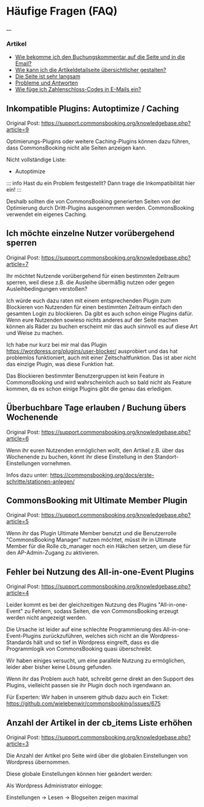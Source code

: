#  Häufige Fragen (FAQ)

__

###  Artikel

  * [ Wie bekomme ich den Buchungskommentar auf die Seite und in die Email? ](/dokumentation/haeufige-fragen-faq/wie-bekomme-ich-den-buchungskommentar-auf-die-webseite-zu-den-buchungsinformationen-etc-sowohl-als-auch-in-die-email)
  * [ Wie kann ich die Artikeldetailseite übersichtlicher gestalten? ](/dokumentation/haeufige-fragen-faq/wie-kann-ich-die-artikeldetailseite-uebersichtlicher-gestalten)
  * [ Die Seite ist sehr langsam ](/dokumentation/haeufige-fragen-faq/die-seite-ist-sehr-langsam)
  * [ Probleme und Antworten ](/dokumentation/haeufige-fragen-faq/probleme-und-antworten)
  * [ Wie füge ich Zahlenschloss-Codes in E-Mails ein? ](/dokumentation/haeufige-fragen-faq/kann-ich-zahlenschloss-codes-in-e-mails-einfuegen)

## Inkompatible Plugins: Autoptimize / Caching

Original Post: https://support.commonsbooking.org/knowledgebase.php?article=9

Optimierungs-Plugins oder weitere Caching-Plugins können dazu führen, dass CommonsBooking nicht alle Seiten anzeigen kann.

Nicht vollständige Liste:
* Autoptimize

::: info Hast du ein Problem festgestellt?
Dann trage die Inkompatibilität hier ein!
:::

Deshalb sollten die von CommonsBooking generierten Seiten von der Optimierung durch Dritt-Plugins ausgenommen werden.
CommonsBooking verwendet ein eigenes Caching.

## Ich möchte einzelne Nutzer vorübergehend sperren

Original Post: https://support.commonsbooking.org/knowledgebase.php?article=7

Ihr möchtet Nutzende vorübergehend für einen bestimmten Zeitraum sperren, weil diese z.B. die Ausleihe übermäßig nutzen oder gegen Ausleihbedingungen verstoßen?

Ich würde euch dazu raten mit einem entsprechenden Plugin zum Blockieren von Nutzenden für einen bestimmten Zeitraum einfach den gesamten Login zu blockieren. Da gibt es auch schon einige Plugins dafür. Wenn eure Nutzenden sowieso nichts anderes auf der Seite machen können als Räder zu buchen erscheint mir das auch sinnvoll es auf diese Art und Weise zu machen.

Ich habe nur kurz bei mir mal das Plugin https://wordpress.org/plugins/user-blocker/ ausprobiert und das hat problemlos funktioniert, auch mit einer Zeitschaltfunktion. Das ist aber nicht das einzige Plugin, was diese Funktion hat.

Das Blockieren bestimmter Benutzergruppen ist kein Feature in CommonsBooking und wird wahrscheinlich auch so bald nicht als Feature kommen, da es schon einige Plugins gibt die genau das erledigen.

## Überbuchbare Tage erlauben / Buchung übers Wochenende

Original Post: https://support.commonsbooking.org/knowledgebase.php?article=6

Wenn ihr euren Nutzenden ermöglichen wollt, den Artikel z.B. über das Wochenende zu buchen, könnt ihr diese Einstellung in den Standort-Einstellungen vornehmen.

Infos dazu unter: https://commonsbooking.org/docs/erste-schritte/stationen-anlegen/

## CommonsBooking mit Ultimate Member Plugin

Original Post: https://support.commonsbooking.org/knowledgebase.php?article=5

Wenn ihr das Plugin Ultimate Member benutzt und die Benutzerrolle "CommonsBooking Manager" nutzen möchtet, müsst ihr in Ultimate Member für die  Rolle cb_manager noch ein Häkchen setzen, um diese für den AP-Admin-Zugang zu aktivieren.

## Fehler bei Nutzung des All-in-one-Event Plugins

Original Post: https://support.commonsbooking.org/knowledgebase.php?article=4

Leider kommt es bei der gleichzeitigen Nutzung des Plugins "All-in-one-Event" zu Fehlern, sodass Seiten, die von CommonsBooking erzeugt werden nicht angezeigt werden.

Die Ursache ist leider auf eine schlechte Programmierung des All-in-one-Event-Plugins zurückzuführen, welches sich nicht an die Wordpress-Standards hält und so tief in Wordpress eingreift, dass es die Programmlogik von CommonsBooking quasi überschreibt.

Wir haben einiges versucht, um eine parallele Nutzung zu ermöglichen, leider aber bisher keine Lösung gefunden.

Wenn ihr das Problem auch habt, schreibt gerne direkt an den Support des Plugins, vielleicht passen sie ihr Plugin doch noch irgendwann an.

Für Experten: Wir haben in unserem github dazu auch ein Ticket: https://github.com/wielebenwir/commonsbooking/issues/675

## Anzahl der Artikel in der cb_items Liste erhöhen

Original Post: https://support.commonsbooking.org/knowledgebase.php?article=3

Die Anzahl der Artikel pro Seite wird über die globalen Einstellungen von Wordpress übernommen.

Diese globale Einstellungen können hier geändert werden:

Als Wordpress Administrator einlogge:

Einstellungen -> Lesen -> Blogseiten zeigen maximal


